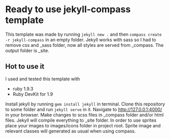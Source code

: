 # Ready to use jekyll-compass template

This template was made by running `jekyll new .` and then `compass create -r jekyll-compass` in an empty folder. 
Jekyll works with sass so I had to remove css and _sass folder, now all styles are served from _compass. The output folder is _site.

## Hot to use it

I used and tested this template with 
* ruby  1.9.3
* Ruby DevKit for 1.9

Install jekyll by running `gem install jekyll` in terminal.
Clone this repository to some folder and run `jekyll serve` in it. Navigate to http://127.0.0.1:4000/ in your browser. Make changes to scss files in _compass folder and/or html files. Jekyll will compile everything to _site folder.
In order to use sprites place your images to images/icons folder in project root. Sprite image and relevant classes will generated as usual when using compass.
